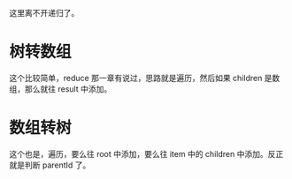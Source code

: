 
这里离不开递归了。

# 树转数组

这个比较简单，reduce 那一章有说过，思路就是遍历，然后如果 children 是数组，那么就往 result 中添加。

# 数组转树

这个也是，遍历，要么往 root 中添加，要么往 item 中的 children 中添加。反正就是判断 parentId 了。